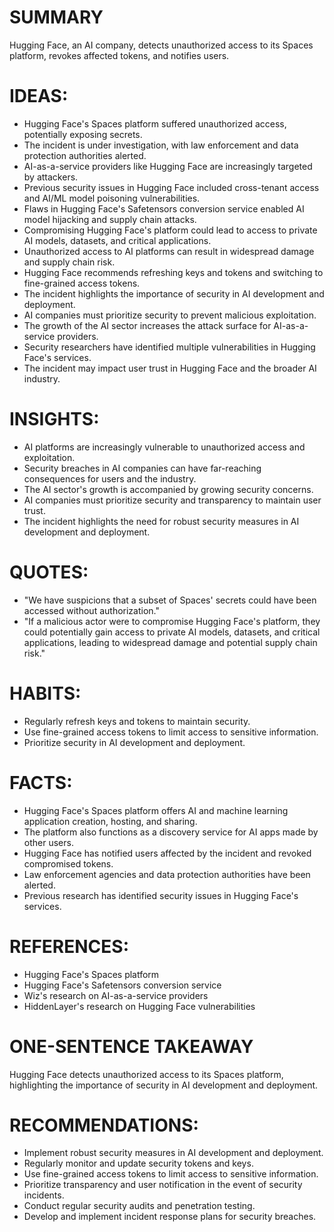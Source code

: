 # SUMMARY
Hugging Face, an AI company, detects unauthorized access to its Spaces platform, revokes affected tokens, and notifies users.

# IDEAS:
* Hugging Face's Spaces platform suffered unauthorized access, potentially exposing secrets.
* The incident is under investigation, with law enforcement and data protection authorities alerted.
* AI-as-a-service providers like Hugging Face are increasingly targeted by attackers.
* Previous security issues in Hugging Face included cross-tenant access and AI/ML model poisoning vulnerabilities.
* Flaws in Hugging Face's Safetensors conversion service enabled AI model hijacking and supply chain attacks.
* Compromising Hugging Face's platform could lead to access to private AI models, datasets, and critical applications.
* Unauthorized access to AI platforms can result in widespread damage and supply chain risk.
* Hugging Face recommends refreshing keys and tokens and switching to fine-grained access tokens.
* The incident highlights the importance of security in AI development and deployment.
* AI companies must prioritize security to prevent malicious exploitation.
* The growth of the AI sector increases the attack surface for AI-as-a-service providers.
* Security researchers have identified multiple vulnerabilities in Hugging Face's services.
* The incident may impact user trust in Hugging Face and the broader AI industry.

# INSIGHTS:
* AI platforms are increasingly vulnerable to unauthorized access and exploitation.
* Security breaches in AI companies can have far-reaching consequences for users and the industry.
* The AI sector's growth is accompanied by growing security concerns.
* AI companies must prioritize security and transparency to maintain user trust.
* The incident highlights the need for robust security measures in AI development and deployment.

# QUOTES:
* "We have suspicions that a subset of Spaces' secrets could have been accessed without authorization."
* "If a malicious actor were to compromise Hugging Face's platform, they could potentially gain access to private AI models, datasets, and critical applications, leading to widespread damage and potential supply chain risk."

# HABITS:
* Regularly refresh keys and tokens to maintain security.
* Use fine-grained access tokens to limit access to sensitive information.
* Prioritize security in AI development and deployment.

# FACTS:
* Hugging Face's Spaces platform offers AI and machine learning application creation, hosting, and sharing.
* The platform also functions as a discovery service for AI apps made by other users.
* Hugging Face has notified users affected by the incident and revoked compromised tokens.
* Law enforcement agencies and data protection authorities have been alerted.
* Previous research has identified security issues in Hugging Face's services.

# REFERENCES:
* Hugging Face's Spaces platform
* Hugging Face's Safetensors conversion service
* Wiz's research on AI-as-a-service providers
* HiddenLayer's research on Hugging Face vulnerabilities

# ONE-SENTENCE TAKEAWAY
Hugging Face detects unauthorized access to its Spaces platform, highlighting the importance of security in AI development and deployment.

# RECOMMENDATIONS:
* Implement robust security measures in AI development and deployment.
* Regularly monitor and update security tokens and keys.
* Use fine-grained access tokens to limit access to sensitive information.
* Prioritize transparency and user notification in the event of security incidents.
* Conduct regular security audits and penetration testing.
* Develop and implement incident response plans for security breaches.
